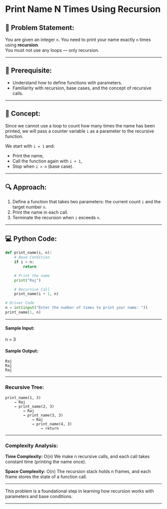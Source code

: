 # Print Name N Times Using Recursion

## 🧩 Problem Statement:
You are given an integer `n`. You need to print your name exactly `n` times using **recursion**.  
You must not use any loops — only recursion.

---

## 🧠 Prerequisite:
- Understand how to define functions with parameters.
- Familiarity with recursion, base cases, and the concept of recursive calls.

---

## 🧠 Concept:
Since we cannot use a loop to count how many times the name has been printed, we will pass a counter variable `i` as a parameter to the recursive function.

We start with `i = 1` and:
- Print the name,
- Call the function again with `i + 1`,
- Stop when `i > n` (base case).

---

## 🔍 Approach:
1. Define a function that takes two parameters: the current count `i` and the target number `n`.
2. Print the name in each call.
3. Terminate the recursion when `i` exceeds `n`.

---

## 💻 Python Code:
```python
def print_name(i, n):
    # Base Condition
    if i > n:
        return

    # Print the name
    print("Raj")

    # Recursive Call
    print_name(i + 1, n)

# Driver Code
n = int(input("Enter the number of times to print your name: "))
print_name(1, n)

```
---

#### Sample Input:
n = 3

#### Sample Output:
```
Raj
Raj 
Raj
```

---


### Recursive Tree:
```
print_name(1, 3)
    → Raj
    → print_name(2, 3)
        → Raj
        → print_name(3, 3)
            → Raj
            → print_name(4, 3)
                → return
```

---

### Complexity Analysis:
**Time Complexity:** O(n)
We make n recursive calls, and each call takes constant time (printing the name once).

**Space Complexity:** O(n)
The recursion stack holds n frames, and each frame stores the state of a function call.

---

This problem is a foundational step in learning how recursion works with parameters and base conditions.

---
